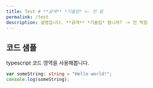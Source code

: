 ```yaml
---
title: Test # **굵게** *기울임* <- 안 됨
permalink: /test
description: 설명입니다. **굵게** *기울임* 됩니까? -> 안 먹힘
---
```

## 코드 샘플
typescript 코드 영역을 사용해봅니다.
``` typescript
var someString: string = "Hello world!";
console.log(someString);
```